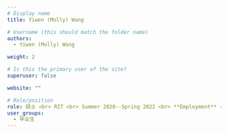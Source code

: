 ```yaml
---
# Display name
title: Yiwen (Molly) Wang

# Username (this should match the folder name)
authors:
  - Yiwen (Molly) Wang

weight: 2

# Is this the primary user of the site?
superuser: false

website: ""

# Role/position
role: 硕士 <br> RIT <br> Summer 2020--Spring 2022 <br> **Employment** --   University of Maryland, College Park <br> **Position** -- PhD Student
user_groups:
  - 毕业生
---
```

